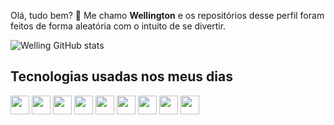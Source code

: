 Olá, tudo bem? 👋 Me chamo **Wellington** e os repositórios desse perfil foram feitos de forma aleatória com o intuito de se divertir.

![Welling GitHub stats](https://github-readme-stats.vercel.app/api?username=WellingBR&show_icons=true&theme=dracula)

## Tecnologias usadas nos meus dias

<div style="display: inline_block">
  <img height=30 width:40 src="https://cdn.jsdelivr.net/gh/devicons/devicon/icons/javascript/javascript-original.svg" />
  <img height=30 width:40 src="https://cdn.jsdelivr.net/gh/devicons/devicon/icons/typescript/typescript-original.svg" />
  <img height=30 width:40 src="https://cdn.jsdelivr.net/gh/devicons/devicon/icons/html5/html5-original.svg" />    
  <img height=30 width:40 src="https://cdn.jsdelivr.net/gh/devicons/devicon/icons/css3/css3-original.svg" />
  <img height=30 width:40 src="https://cdn.jsdelivr.net/gh/devicons/devicon/icons/tailwindcss/tailwindcss-plain.svg" />
  <img height=30 width:40 src="https://cdn.jsdelivr.net/gh/devicons/devicon/icons/bootstrap/bootstrap-original.svg" />
  <img height=30 width:40 src="https://cdn.jsdelivr.net/gh/devicons/devicon/icons/react/react-original.svg" />
  <img height=30 width:40 src="https://cdn.jsdelivr.net/gh/devicons/devicon/icons/nextjs/nextjs-line.svg" />
  <img height=30 width:40 src="https://cdn.jsdelivr.net/gh/devicons/devicon/icons/discordjs/discordjs-original.svg" />
</div>
